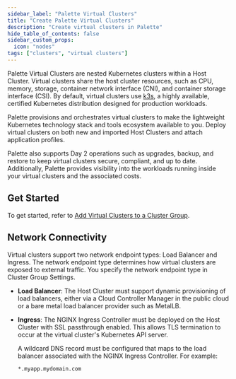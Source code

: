 ```yaml
---
sidebar_label: "Palette Virtual Clusters"
title: "Create Palette Virtual Clusters"
description: "Create virtual clusters in Palette"
hide_table_of_contents: false
sidebar_custom_props: 
  icon: "nodes"
tags: ["clusters", "virtual clusters"]
---
```



Palette Virtual Clusters are nested Kubernetes clusters within a Host Cluster. Virtual clusters share the host cluster resources, such as CPU, memory, storage, container network interface (CNI), and container storage interface (CSI). By default, virtual clusters use [k3s](https://github.com/k3s-io/k3s), a highly available, certified Kubernetes distribution designed for production workloads.

Palette provisions and orchestrates virtual clusters to make the lightweight Kubernetes technology stack and tools ecosystem available to you. Deploy virtual clusters on both new and imported Host Clusters and attach application profiles.

Palette also supports Day 2 operations such as upgrades, backup, and restore to keep virtual clusters secure, compliant, and up to date. Additionally, Palette provides visibility into the workloads running inside your virtual clusters and the associated costs.

## Get Started


To get started, refer to [Add Virtual Clusters to a Cluster Group](/clusters/palette-virtual-clusters/deploy-virtual-cluster).


## Network Connectivity

Virtual clusters support two network endpoint types: Load Balancer and Ingress. The network endpoint type determines how virtual clusters are exposed to external traffic. You specify the network endpoint type in Cluster Group Settings.

- **Load Balancer**: The Host Cluster must support dynamic provisioning of load balancers, either via a Cloud Controller Manager in the public cloud or a bare metal load balancer provider such as MetalLB.

- **Ingress**: The NGINX Ingress Controller must be deployed on the Host Cluster with SSL passthrough enabled. This allows TLS termination to occur at the virtual cluster's Kubernetes API server.

   A wildcard DNS record must be configured that maps to the load balancer associated with the NGINX Ingress Controller. For example:

   `*.myapp.mydomain.com`

